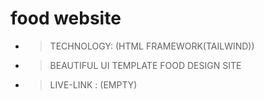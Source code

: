 # food website


- > TECHNOLOGY: (HTML FRAMEWORK(TAILWIND))

- > BEAUTIFUL UI TEMPLATE FOOD DESIGN SITE


- > LIVE-LINK : (EMPTY) 